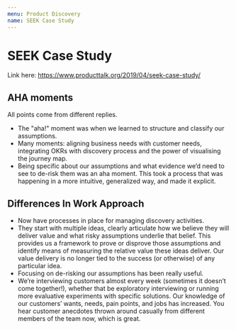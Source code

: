 ```yaml
---
menu: Product Discovery
name: SEEK Case Study
---
```


# SEEK Case Study

Link here: https://www.producttalk.org/2019/04/seek-case-study/

## AHA moments

All points come from different replies.

- The "aha!" moment was when we learned to structure and classify our assumptions.
- Many moments: aligning business needs with customer needs, integrating OKRs with discovery process and the power of visualising the journey map.
- Being specific about our assumptions and what evidence we’d need to see to de-risk them was an aha moment. This took a process that was happening in a more intuitive, generalized way, and made it explicit.

## Differences In Work Approach

- Now have processes in place for managing discovery activities.
- They start with multiple ideas, clearly articulate how we believe they will deliver value and what risky assumptions underlie that belief. This provides us a framework to prove or disprove those assumptions and identify means of measuring the relative value these ideas deliver. Our value delivery is no longer tied to the success (or otherwise) of any particular idea.
- Focusing on de-risking our assumptions has been really useful.
- We’re interviewing customers almost every week (sometimes it doesn’t come together!), whether that be exploratory interviewing or running more evaluative experiments with specific solutions. Our knowledge of our customers’ wants, needs, pain points, and jobs has increased. You hear customer anecdotes thrown around casually from different members of the team now, which is great.
